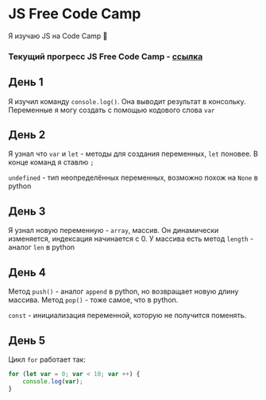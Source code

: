 # JS Free Code Camp 

Я изучаю JS на Code Camp 🤗

### Текущий прогресс JS Free Code Camp - [ссылка](https://www.freecodecamp.org/learn/javascript-algorithms-and-data-structures-v8/learn-introductory-javascript-by-building-a-pyramid-generator/step-18)

## День 1 
Я изучил команду `console.log()`. Она выводит результат в консольку. Переменные я могу создать с помощью кодового слова `var`

## День 2

Я узнал что `var` и `let` - методы для создания переменных, `let` поновее. В конце команд я ставлю `;`

`undefined` - тип неопределённых переменных, возможно похож на `None` в python 

## День 3

Я узнал новую переменную - `array`, массив. Он динамически изменяется, индексация начинается с $0$. У массива есть метод `length` - аналог `len` в python

## День 4

Метод `push()` - аналог `append` в python, но возвращает новую длину массива. Метод `pop()` - тоже самое, что в python. 

`const` - инициализация переменной, которую не получится поменять.

## День 5

Цикл `for` работает так:

```javascript
for (let var = 0; var < 10; var ++) {
    console.log(var);
}
```

